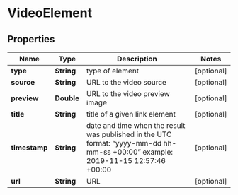 

# VideoElement


## Properties

| Name | Type | Description | Notes |
|------------ | ------------- | ------------- | -------------|
|**type** | **String** | type of element |  [optional] |
|**source** | **String** | URL to the video source |  [optional] |
|**preview** | **Double** | URL to the video preview image |  [optional] |
|**title** | **String** | title of a given link element |  [optional] |
|**timestamp** | **String** | date and time when the result was published in the UTC format: “yyyy-mm-dd hh-mm-ss +00:00” example: 2019-11-15 12:57:46 +00:00 |  [optional] |
|**url** | **String** | URL |  [optional] |



